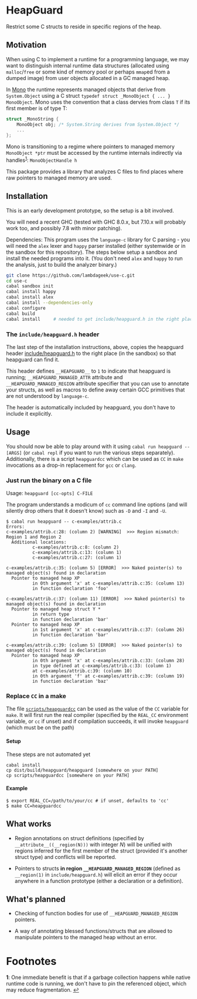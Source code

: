 # HeapGuard #

Restrict some C structs to reside in specific regions of the heap.

## Motivation ##

When using C to implement a runtime for a programming language, we may want to
distinguish internal runtime data structures (allocated using `malloc`/`free`
or some kind of memory pool or perhaps `mmap`ed from a dumped image) from user
objects allocated in a GC managed heap.

In [Mono](http://www.mono-project.com/) the runtime represents managed objects that derive
from `System.Object` using a C struct `typedef struct _MonoObject { ... } MonoObject`.  Mono uses the convention that a class dervies from class `T` if its first member is of type T:

```c
struct _MonoString {
	MonoObject obj; /* System.String derives from System.Object */
	...
};
```

Mono is transitioning to a regime where pointers to managed memory `MonoObject
*ptr` must be accessed by the runtime internals indirectly via handles<sup id="ref1">[1](#f1)</sup>: `MonoObjectHandle h`

This package provides a library that analyzes C files to find places where raw pointers to managed memory are used.

## Installation ##

This is an early development prototype, so the setup is a bit involved.

You will need a recent GHC (tested with GHC 8.0.x, but 7.10.x will probably
work too, and possibly 7.8 with minor patching).

Dependencies: This program uses the `language-c` library for C parsing - you
will need the `alex` lexer and `happy` parser installed (either systemwide or
in the sandbox for this repository).  The steps below setup a sandbox and
install the needed programs into it. (You don't need `alex` and `happy` to run
the analysis, just to build the analyzer binary.)

```bash
git clone https://github.com/lambdageek/use-c.git
cd use-c
cabal sandbox init
cabal install happy
cabal install alex
cabal install --dependencies-only
cabal configure
cabal build
cabal install     # needed to get include/heapguard.h in the right place
```

### The `include/heapguard.h` header ###

The last step of the installation instructions, above, copies the heapguard
header [include/heapguard.h](include/heapguard.h) to the right place (in the
sandbox) so that heapguard can find it.

This header defines `__HEAPGUARD__` to `1` to indicate that heapguard is
running; `__HEAPGUARD_MANAGED_ATTR` attribute and `__HEAPGUARD_MANAGED_REGION`
attribute specifier that you can use to annotate your structs, as well as
macros to define away certain GCC primitives that are not understood by
`language-c`.

The header is automatically included by heapguard, you don't have to include it explicitly.

## Usage ##

You should now be able to play around with it using `cabal run heapguard --
[ARGS]` (or `cabal repl` if you want to run the various steps separately).
Additionally, there is a script `heapguardcc` which can be used as `CC` in
`make` invocations as a drop-in replacement for `gcc` or `clang`.

### Just run the binary on a C file ###

Usage: `heapguard [cc-opts] C-FILE`

The program understands a modicum of `cc` command line options (and will
silently drop others that it doesn't know) such as `-D` and `-I` and `-U`.

```
$ cabal run heapguard -- c-examples/attrib.c
Errors:
c-examples/attrib.c:28: (column 2) [WARNING]  >>> Region mismatch: Region 1 and Region 2
  Additional locations:
          c-examples/attrib.c:8: (column 2)
          c-examples/attrib.c:13: (column 1)
          c-examples/attrib.c:27: (column 1)

c-examples/attrib.c:35: (column 5) [ERROR]  >>> Naked pointer(s) to managed object(s) found in declaration
  Pointer to managed heap XP
          in 0th argument 'x' at c-examples/attrib.c:35: (column 13)
          in function declaration 'foo'

c-examples/attrib.c:37: (column 11) [ERROR]  >>> Naked pointer(s) to managed object(s) found in declaration
  Pointer to managed heap struct Y *
          in return type
          in function declaration 'bar'
  Pointer to managed heap XP
          in 1st argument 'x' at c-examples/attrib.c:37: (column 26)
          in function declaration 'bar'

c-examples/attrib.c:39: (column 5) [ERROR]  >>> Naked pointer(s) to managed object(s) found in declaration
  Pointer to managed heap XP
          in 0th argument 'x' at c-examples/attrib.c:33: (column 28)
          in type defined at c-examples/attrib.c:33: (column 1)
          at c-examples/attrib.c:39: (column 10)
          in 0th argument 'f' at c-examples/attrib.c:39: (column 19)
          in function declaration 'baz'

```

### Replace `CC` in a make ###

The file [`scripts/heapguardcc`](scripts/heapguardcc) can be used as the value of the `CC` variable for `make`.
It will first run the real compiler (specified by the `REAL_CC` environment variable, or `cc` if unset) and
if compilation succeeds, it will invoke `heapguard` (which must be on the path)

#### Setup ####

These steps are not automated yet

```
cabal install
cp dist/build/heapguard/heapguard [somewhere on your PATH]
cp scripts/heapguardcc [somewhere on your PATH]
```

#### Example ####

```
$ export REAL_CC=/path/to/your/cc # if unset, defaults to 'cc'
$ make CC=heapguardcc
```


## What works ##

* Region annotations on struct definitions (specified by
  `__attribute__((__region(N)))` with integer *N*) will be unified with regions
  inferred for the first member of the struct (provided it's another struct
  type) and conflicts will be reported.

* Pointers to structs **in region `__HEAPGUARD_MANAGED_REGION`** (defined as
  `__region(1)` in `include/heapguard.h`) will elicit an error if they occur
  anywhere in a function prototype (either a declaration or a definition).

## What's planned ##

* Checking of function bodies for use of `__HEAPGUARD_MANAGED_REGION` pointers.

* A way of annotating blessed functions/structs that are allowed to manipulate
  pointers to the managed heap without an error.


# Footnotes #

<b id="f1">1</b>: One immediate benefit is that if a garbage collection happens while native runtime code is running, we don't have to pin the referenced object, which may reduce fragmentation. [↩](#ref1)
